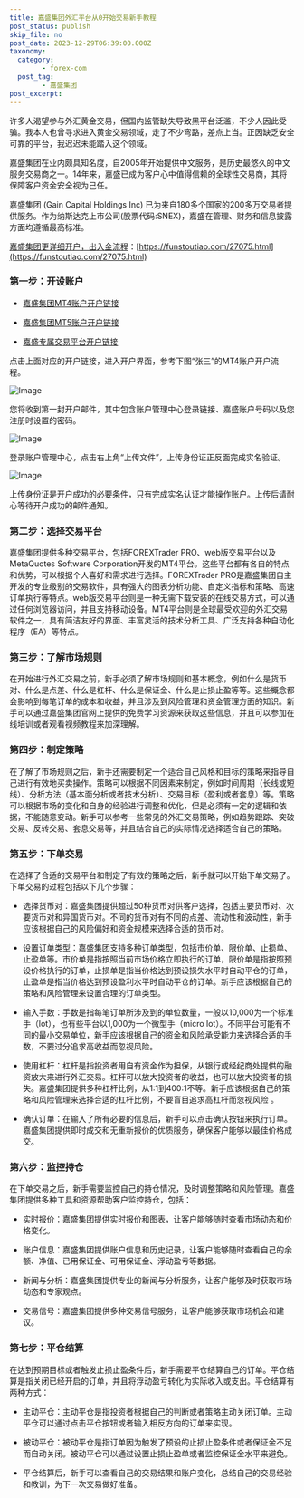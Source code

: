 ```yaml
---
title: 嘉盛集团外汇平台从0开始交易新手教程
post_status: publish
skip_file: no
post_date: 2023-12-29T06:39:00.000Z
taxonomy:
  category:
        - forex-com
  post_tag:
        - 嘉盛集团
post_excerpt: 
---
```

许多人渴望参与外汇黄金交易，但国内监管缺失导致黑平台泛滥，不少人因此受骗。我本人也曾寻求进入黄金交易领域，走了不少弯路，差点上当。正因缺乏安全可靠的平台，我迟迟未能踏入这个领域。

嘉盛集团在业内颇具知名度，自2005年开始提供中文服务，是历史最悠久的中文服务交易商之一。14年来，嘉盛已成为客户心中值得信赖的全球性交易商，其将保障客户资金安全视为己任。

嘉盛集团 (Gain Capital Holdings Inc) 已为来自180多个国家的200多万交易者提供服务。作为纳斯达克上市公司(股票代码:SNEX)，嘉盛在管理、财务和信息披露方面均遵循最高标准。

[嘉盛集团更详细开户，出入金流程](https://funstoutiao.com/27075.html)：[https://funstoutiao.com/27075.html](https://funstoutiao.com/27075.html)

### 第一步：开设账户

* [嘉盛集团MT4账户开户链接](https://s.ssgg.net/jsmt4)

* [嘉盛集团MT5账户开户链接](https://s.ssgg.net/jsmt5)

* [嘉盛专属交易平台开户链接](https://s.ssgg.net/js)

点击上面对应的开户链接，进入开户界面，参考下图“张三”的MT4账户开户流程。

![Image](https://prod-files-secure.s3.us-west-2.amazonaws.com/39ed1227-6d7d-4570-be36-9ccd4a2c4241/7a167aea-686b-400d-af59-4e18eb607a40/640.png?X-Amz-Algorithm=AWS4-HMAC-SHA256&X-Amz-Content-Sha256=UNSIGNED-PAYLOAD&X-Amz-Credential=ASIAZI2LB466SYDADEJ2%2F20250528%2Fus-west-2%2Fs3%2Faws4_request&X-Amz-Date=20250528T101318Z&X-Amz-Expires=3600&X-Amz-Security-Token=IQoJb3JpZ2luX2VjEKr%2F%2F%2F%2F%2F%2F%2F%2F%2F%2FwEaCXVzLXdlc3QtMiJHMEUCIHvHxBMdJQErNamAaFI6mb9c%2BtUobVFGpjMtq565E1AnAiEAiQJY44LPKcafd4pVSp1bWVVvZ9a005yQ0CTvRGnuQKIq%2FwMIcxAAGgw2Mzc0MjMxODM4MDUiDJ0hGSr9m%2Bp7fZ8qBircA%2FC2fT%2FNcZSvYvo5IEmQYbaibgEws%2B3rq9ZtwSfzVQY68geraLZKL5gmgamR8Ik9tzWqRJanCHuKO%2B5R0Sfl33QL1G6CKST8qVVnCa06wd9US8tP1AObwPa5tp8uaxkpN4%2BZkEAuKLGi1M%2B3gscaZ9p3cDtWqw%2BnQ6Wylw%2FYH8ylQcH7CbsgqTweTgyQJwpy%2Bva7ECLB308M1BHXpVQmWAA1%2BUSs7qIyMUAYR1JjHHX21YnS5ntBY%2FhjTuI%2B5XQ3FqqNd8b0mEGYXbESMo95DhQOYTC4fYgMTFgfMXacu9s2EiPRbDIerSGY%2Bzt3hjyM%2BBRg3fuRe0hazAWWQwukmj4aCkCGZhgO2zv9xbEIFre0ZUWB2SzjbfNY46zzo8iBx2K1JNuEgcN1F4tNZ40yQCMwRRmGPBX7QJowSkOfs0pXPZJ3M%2BENkfmWJHKhhM7%2F1Zkbgy%2BXz13RCcRyc1qyzQQI9Wge%2B%2BNNrPqZ%2BbJ0tEwnX8SkW0MkVb1J9LIbmpnyKt6cczMyJmR9YLL4%2ByQXH3IgrwC%2B08fNdJK7UD1EOa6vntmYa98JBSgF%2BaI6UoIUz%2FgSU3eG2owZEV7Gjrr3BMVj%2BedG7Cr9BqMY5qjeMULCcgtCDj%2Bxf4iKEPhAMMy128EGOqUBvE%2F%2BCM7wyUlcK0a7gxAFDK1Vn%2FTesTaD7T8aKakVg5nprMStgWzx2TK1KHsXLLwLrSO8YWEHH2hvCHlIe8MYDEtxOpSIhFmFvnMgIr12ZRwgN%2FrrLoheuwBOwqbpDDQzP0zcK6iCHydHRWAoUjwukHsPiG9ZJ7FrCXqptV5znKIk6Gw1AF3Xc84MmaEZyx8U2tp%2B3jRnLy6U1IbrLicx6WRYoOYf&X-Amz-Signature=046e8ef9451512213c1a3525627bcbd92c016ec396d308029aa48c95350cb8f7&X-Amz-SignedHeaders=host&x-id=GetObject)

您将收到第一封开户邮件，其中包含账户管理中心登录链接、嘉盛账户号码以及您注册时设置的密码。

![Image](https://prod-files-secure.s3.us-west-2.amazonaws.com/39ed1227-6d7d-4570-be36-9ccd4a2c4241/eaa1c6b3-2877-4284-a0e1-530e222c27fb/image.png?X-Amz-Algorithm=AWS4-HMAC-SHA256&X-Amz-Content-Sha256=UNSIGNED-PAYLOAD&X-Amz-Credential=ASIAZI2LB466SYDADEJ2%2F20250528%2Fus-west-2%2Fs3%2Faws4_request&X-Amz-Date=20250528T101318Z&X-Amz-Expires=3600&X-Amz-Security-Token=IQoJb3JpZ2luX2VjEKr%2F%2F%2F%2F%2F%2F%2F%2F%2F%2FwEaCXVzLXdlc3QtMiJHMEUCIHvHxBMdJQErNamAaFI6mb9c%2BtUobVFGpjMtq565E1AnAiEAiQJY44LPKcafd4pVSp1bWVVvZ9a005yQ0CTvRGnuQKIq%2FwMIcxAAGgw2Mzc0MjMxODM4MDUiDJ0hGSr9m%2Bp7fZ8qBircA%2FC2fT%2FNcZSvYvo5IEmQYbaibgEws%2B3rq9ZtwSfzVQY68geraLZKL5gmgamR8Ik9tzWqRJanCHuKO%2B5R0Sfl33QL1G6CKST8qVVnCa06wd9US8tP1AObwPa5tp8uaxkpN4%2BZkEAuKLGi1M%2B3gscaZ9p3cDtWqw%2BnQ6Wylw%2FYH8ylQcH7CbsgqTweTgyQJwpy%2Bva7ECLB308M1BHXpVQmWAA1%2BUSs7qIyMUAYR1JjHHX21YnS5ntBY%2FhjTuI%2B5XQ3FqqNd8b0mEGYXbESMo95DhQOYTC4fYgMTFgfMXacu9s2EiPRbDIerSGY%2Bzt3hjyM%2BBRg3fuRe0hazAWWQwukmj4aCkCGZhgO2zv9xbEIFre0ZUWB2SzjbfNY46zzo8iBx2K1JNuEgcN1F4tNZ40yQCMwRRmGPBX7QJowSkOfs0pXPZJ3M%2BENkfmWJHKhhM7%2F1Zkbgy%2BXz13RCcRyc1qyzQQI9Wge%2B%2BNNrPqZ%2BbJ0tEwnX8SkW0MkVb1J9LIbmpnyKt6cczMyJmR9YLL4%2ByQXH3IgrwC%2B08fNdJK7UD1EOa6vntmYa98JBSgF%2BaI6UoIUz%2FgSU3eG2owZEV7Gjrr3BMVj%2BedG7Cr9BqMY5qjeMULCcgtCDj%2Bxf4iKEPhAMMy128EGOqUBvE%2F%2BCM7wyUlcK0a7gxAFDK1Vn%2FTesTaD7T8aKakVg5nprMStgWzx2TK1KHsXLLwLrSO8YWEHH2hvCHlIe8MYDEtxOpSIhFmFvnMgIr12ZRwgN%2FrrLoheuwBOwqbpDDQzP0zcK6iCHydHRWAoUjwukHsPiG9ZJ7FrCXqptV5znKIk6Gw1AF3Xc84MmaEZyx8U2tp%2B3jRnLy6U1IbrLicx6WRYoOYf&X-Amz-Signature=4521503e099fdcd424e4054fa2e934a98a3fe64c12b4d86d79570bc6d84cfd40&X-Amz-SignedHeaders=host&x-id=GetObject)

登录账户管理中心，点击右上角“上传文件”，上传身份证正反面完成实名验证。

![Image](https://prod-files-secure.s3.us-west-2.amazonaws.com/39ed1227-6d7d-4570-be36-9ccd4a2c4241/54090639-09fc-46b4-a135-e0289f707147/image.png?X-Amz-Algorithm=AWS4-HMAC-SHA256&X-Amz-Content-Sha256=UNSIGNED-PAYLOAD&X-Amz-Credential=ASIAZI2LB466SYDADEJ2%2F20250528%2Fus-west-2%2Fs3%2Faws4_request&X-Amz-Date=20250528T101318Z&X-Amz-Expires=3600&X-Amz-Security-Token=IQoJb3JpZ2luX2VjEKr%2F%2F%2F%2F%2F%2F%2F%2F%2F%2FwEaCXVzLXdlc3QtMiJHMEUCIHvHxBMdJQErNamAaFI6mb9c%2BtUobVFGpjMtq565E1AnAiEAiQJY44LPKcafd4pVSp1bWVVvZ9a005yQ0CTvRGnuQKIq%2FwMIcxAAGgw2Mzc0MjMxODM4MDUiDJ0hGSr9m%2Bp7fZ8qBircA%2FC2fT%2FNcZSvYvo5IEmQYbaibgEws%2B3rq9ZtwSfzVQY68geraLZKL5gmgamR8Ik9tzWqRJanCHuKO%2B5R0Sfl33QL1G6CKST8qVVnCa06wd9US8tP1AObwPa5tp8uaxkpN4%2BZkEAuKLGi1M%2B3gscaZ9p3cDtWqw%2BnQ6Wylw%2FYH8ylQcH7CbsgqTweTgyQJwpy%2Bva7ECLB308M1BHXpVQmWAA1%2BUSs7qIyMUAYR1JjHHX21YnS5ntBY%2FhjTuI%2B5XQ3FqqNd8b0mEGYXbESMo95DhQOYTC4fYgMTFgfMXacu9s2EiPRbDIerSGY%2Bzt3hjyM%2BBRg3fuRe0hazAWWQwukmj4aCkCGZhgO2zv9xbEIFre0ZUWB2SzjbfNY46zzo8iBx2K1JNuEgcN1F4tNZ40yQCMwRRmGPBX7QJowSkOfs0pXPZJ3M%2BENkfmWJHKhhM7%2F1Zkbgy%2BXz13RCcRyc1qyzQQI9Wge%2B%2BNNrPqZ%2BbJ0tEwnX8SkW0MkVb1J9LIbmpnyKt6cczMyJmR9YLL4%2ByQXH3IgrwC%2B08fNdJK7UD1EOa6vntmYa98JBSgF%2BaI6UoIUz%2FgSU3eG2owZEV7Gjrr3BMVj%2BedG7Cr9BqMY5qjeMULCcgtCDj%2Bxf4iKEPhAMMy128EGOqUBvE%2F%2BCM7wyUlcK0a7gxAFDK1Vn%2FTesTaD7T8aKakVg5nprMStgWzx2TK1KHsXLLwLrSO8YWEHH2hvCHlIe8MYDEtxOpSIhFmFvnMgIr12ZRwgN%2FrrLoheuwBOwqbpDDQzP0zcK6iCHydHRWAoUjwukHsPiG9ZJ7FrCXqptV5znKIk6Gw1AF3Xc84MmaEZyx8U2tp%2B3jRnLy6U1IbrLicx6WRYoOYf&X-Amz-Signature=58fcd06842c47f671640a098d0bcce620cdf5d3cdc82675650f178d00fe6e531&X-Amz-SignedHeaders=host&x-id=GetObject)

上传身份证是开户成功的必要条件，只有完成实名认证才能操作账户。上传后请耐心等待开户成功的邮件通知。

### 第二步：选择交易平台

嘉盛集团提供多种交易平台，包括FOREXTrader PRO、web版交易平台以及MetaQuotes Software Corporation开发的MT4平台。这些平台都有各自的特点和优势，可以根据个人喜好和需求进行选择。FOREXTrader PRO是嘉盛集团自主开发的专业级别的交易软件，具有强大的图表分析功能、自定义指标和策略、高速订单执行等特点。web版交易平台则是一种无需下载安装的在线交易方式，可以通过任何浏览器访问，并且支持移动设备。MT4平台则是全球最受欢迎的外汇交易软件之一，具有简洁友好的界面、丰富灵活的技术分析工具、广泛支持各种自动化程序（EA）等特点。

### 第三步：了解市场规则

在开始进行外汇交易之前，新手必须了解市场规则和基本概念，例如什么是货币对、什么是点差、什么是杠杆、什么是保证金、什么是止损止盈等等。这些概念都会影响到每笔订单的成本和收益，并且涉及到风险管理和资金管理方面的知识。新手可以通过嘉盛集团官网上提供的免费学习资源来获取这些信息，并且可以参加在线培训或者观看视频教程来加深理解。

### 第四步：制定策略

在了解了市场规则之后，新手还需要制定一个适合自己风格和目标的策略来指导自己进行有效地买卖操作。策略可以根据不同因素来制定，例如时间周期（长线或短线）、分析方法（基本面分析或者技术分析）、交易目标（盈利或者套息）等。策略可以根据市场的变化和自身的经验进行调整和优化，但是必须有一定的逻辑和依据，不能随意变动。新手可以参考一些常见的外汇交易策略，例如趋势跟踪、突破交易、反转交易、套息交易等，并且结合自己的实际情况选择适合自己的策略。

### 第五步：下单交易

在选择了合适的交易平台和制定了有效的策略之后，新手就可以开始下单交易了。下单交易的过程包括以下几个步骤：

* 选择货币对：嘉盛集团提供超过50种货币对供客户选择，包括主要货币对、次要货币对和异国货币对。不同的货币对有不同的点差、流动性和波动性，新手应该根据自己的风险偏好和资金规模来选择合适的货币对。

* 设置订单类型：嘉盛集团支持多种订单类型，包括市价单、限价单、止损单、止盈单等。市价单是指按照当前市场价格立即执行的订单，限价单是指按照预设价格执行的订单，止损单是指当价格达到预设损失水平时自动平仓的订单，止盈单是指当价格达到预设盈利水平时自动平仓的订单。新手应该根据自己的策略和风险管理来设置合理的订单类型。

* 输入手数：手数是指每笔订单所涉及到的单位数量，一般以10,000为一个标准手（lot），也有些平台以1,000为一个微型手（micro lot）。不同平台可能有不同的最小交易单位，新手应该根据自己的资金和风险承受能力来选择合适的手数，不要过分追求高收益而忽视风险。

* 使用杠杆：杠杆是指投资者用自有资金作为担保，从银行或经纪商处提供的融资放大来进行外汇交易。杠杆可以放大投资者的收益，也可以放大投资者的损失。嘉盛集团提供多种杠杆比例，从1:1到400:1不等。新手应该根据自己的策略和风险管理来选择合适的杠杆比例，不要盲目追求高杠杆而忽视风险 。

* 确认订单：在输入了所有必要的信息后，新手可以点击确认按钮来执行订单。嘉盛集团提供即时成交和无重新报价的优质服务，确保客户能够以最佳价格成交。

### 第六步：监控持仓

在下单交易之后，新手需要监控自己的持仓情况，及时调整策略和风险管理。嘉盛集团提供多种工具和资源帮助客户监控持仓，包括：

* 实时报价：嘉盛集团提供实时报价和图表，让客户能够随时查看市场动态和价格变化。

* 账户信息：嘉盛集团提供账户信息和历史记录，让客户能够随时查看自己的余额、净值、已用保证金、可用保证金、浮动盈亏等数据。

* 新闻与分析：嘉盛集团提供专业的新闻与分析服务，让客户能够及时获取市场动态和专家观点。

* 交易信号：嘉盛集团提供多种交易信号服务，让客户能够获取市场机会和建议。

### 第七步：平仓结算

在达到预期目标或者触发止损止盈条件后，新手需要平仓结算自己的订单。平仓结算是指关闭已经开启的订单，并且将浮动盈亏转化为实际收入或支出。平仓结算有两种方式：

* 主动平仓：主动平仓是指投资者根据自己的判断或者策略主动关闭订单。主动平仓可以通过点击平仓按钮或者输入相反方向的订单来实现。

* 被动平仓：被动平仓是指订单因为触发了预设的止损止盈条件或者保证金不足而自动关闭。被动平仓可以通过设置止损止盈单或者监控保证金水平来避免。

* 平仓结算后，新手可以查看自己的交易结果和账户变化，总结自己的交易经验和教训，为下一次交易做好准备。